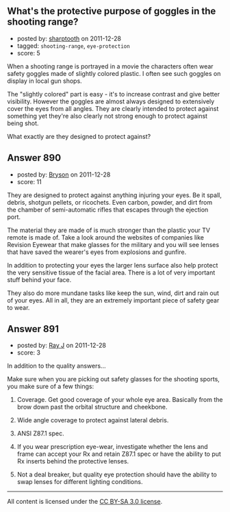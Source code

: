 ## What's the protective purpose of goggles in the shooting range?

- posted by: [sharptooth](https://stackexchange.com/users/-1/317-sharptooth) on 2011-12-28
- tagged: `shooting-range`, `eye-protection`
- score: 5

When a shooting range is portrayed in a movie the characters often wear safety goggles made of slightly colored plastic. I often see such goggles on display in local gun shops.

The "slightly colored" part is easy - it's to increase contrast and give better visibility. However the goggles are almost always designed to extensively cover the eyes from all angles. They are clearly intended to protect against something yet they're also clearly not strong enough to protect against being shot.

What exactly are they designed to protect against?


## Answer 890

- posted by: [Bryson](https://stackexchange.com/users/-1/32-bryson) on 2011-12-28
- score: 11

They are designed to protect against anything injuring your eyes. Be it spall, debris, shotgun pellets, or ricochets. Even carbon, powder, and dirt from the chamber of semi-automatic rifles that escapes through the ejection port. 

The material they are made of is much stronger than the plastic your TV remote is made of. Take a look around the websites of companies like Revision Eyewear that make glasses for the military and you will see lenses that have saved the wearer's eyes from explosions and gunfire. 

In addition to protecting your eyes the larger lens surface also help protect the very sensitive tissue of the facial area. There is a lot of very important stuff behind your face.

They also do more mundane tasks like keep the sun, wind, dirt and rain out of your eyes. All in all, they are an extremely important piece of safety gear to wear. 


## Answer 891

- posted by: [Ray J](https://stackexchange.com/users/-1/166-ray-j) on 2011-12-28
- score: 3

In addition to the quality answers...

Make sure when you are picking out safety glasses for the shooting sports, you make sure of a few things:

1.  Coverage.  Get good coverage of your whole eye area.  Basically from the brow down past the orbital structure and cheekbone.

2.  Wide angle coverage to protect against lateral debris.

3.  ANSI Z87.1 spec.

4.  If you wear prescription eye-wear, investigate whether the lens and frame can accept your Rx and retain Z87.1 spec or have the ability to put Rx inserts behind the protective lenses.

5.  Not a deal breaker, but quality eye protection should have the ability to swap lenses for different lighting conditions.



---

All content is licensed under the [CC BY-SA 3.0 license](https://creativecommons.org/licenses/by-sa/3.0/).
